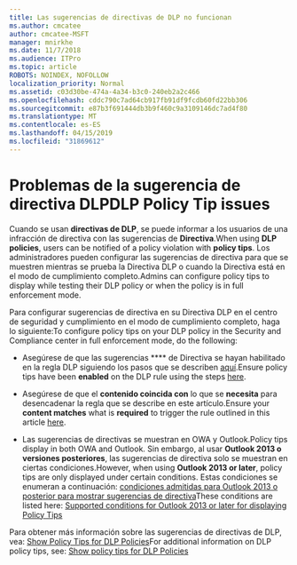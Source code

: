 ```yaml
---
title: Las sugerencias de directivas de DLP no funcionan
ms.author: cmcatee
author: cmcatee-MSFT
manager: mnirkhe
ms.date: 11/7/2018
ms.audience: ITPro
ms.topic: article
ROBOTS: NOINDEX, NOFOLLOW
localization_priority: Normal
ms.assetid: c03d30be-474a-4a34-b3c0-240eb2a2c466
ms.openlocfilehash: cddc790c7ad64cb917fb91df9fcdb60fd22bb306
ms.sourcegitcommit: e87b3f691444db3b9f460c9a3109146dc7ad4f80
ms.translationtype: MT
ms.contentlocale: es-ES
ms.lasthandoff: 04/15/2019
ms.locfileid: "31869612"
---
```

# <a name="dlp-policy-tip-issues"></a><span data-ttu-id="9ac8f-102">Problemas de la sugerencia de directiva DLP</span><span class="sxs-lookup"><span data-stu-id="9ac8f-102">DLP Policy Tip issues</span></span>

<span data-ttu-id="9ac8f-103">Cuando se usan **directivas de DLP**, se puede informar a los usuarios de una infracción de directiva con las sugerencias de **Directiva**.</span><span class="sxs-lookup"><span data-stu-id="9ac8f-103">When using **DLP policies**, users can be notified of a policy violation with **policy tips**.</span></span> <span data-ttu-id="9ac8f-104">Los administradores pueden configurar las sugerencias de directiva para que se muestren mientras se prueba la Directiva DLP o cuando la Directiva está en el modo de cumplimiento completo.</span><span class="sxs-lookup"><span data-stu-id="9ac8f-104">Admins can configure policy tips to display while testing their DLP policy or when the policy is in full enforcement mode.</span></span> 
  
<span data-ttu-id="9ac8f-105">Para configurar sugerencias de directiva en su Directiva DLP en el centro de seguridad y cumplimiento en el modo de cumplimiento completo, haga lo siguiente:</span><span class="sxs-lookup"><span data-stu-id="9ac8f-105">To configure policy tips on your DLP policy in the Security and Compliance center in full enforcement mode, do the following:</span></span>
  
- <span data-ttu-id="9ac8f-106">Asegúrese de que las sugerencias \*\*\*\* de Directiva se hayan habilitado en la regla DLP siguiendo los pasos que se describen [aquí](https://docs.microsoft.com/office365/securitycompliance/use-notifications-and-policy-tips).</span><span class="sxs-lookup"><span data-stu-id="9ac8f-106">Ensure policy tips have been **enabled** on the DLP rule using the steps [here](https://docs.microsoft.com/office365/securitycompliance/use-notifications-and-policy-tips).</span></span>
    
- <span data-ttu-id="9ac8f-107">Asegúrese de que el **contenido coincida con** lo que se **necesita** para desencadenar la regla que [](https://docs.microsoft.com/office365/securitycompliance/what-the-sensitive-information-types-look-for)se describe en este artículo.</span><span class="sxs-lookup"><span data-stu-id="9ac8f-107">Ensure your **content matches** what is **required** to trigger the rule outlined in this article [here](https://docs.microsoft.com/office365/securitycompliance/what-the-sensitive-information-types-look-for).</span></span>
    
- <span data-ttu-id="9ac8f-108">Las sugerencias de directivas se muestran en OWA y Outlook.</span><span class="sxs-lookup"><span data-stu-id="9ac8f-108">Policy tips display in both OWA and Outlook.</span></span> <span data-ttu-id="9ac8f-109">Sin embargo, al usar **Outlook 2013 o versiones posteriores**, las sugerencias de directiva solo se muestran en ciertas condiciones.</span><span class="sxs-lookup"><span data-stu-id="9ac8f-109">However, when using **Outlook 2013 or later**, policy tips are only displayed under certain conditions.</span></span> <span data-ttu-id="9ac8f-110">Estas condiciones se enumeran a continuación: [condiciones admitidas para Outlook 2013 o posterior para mostrar sugerencias de directiva](https://docs.microsoft.com/office365/securitycompliance/use-notifications-and-policy-tips#outlook-2013-and-later-supports-showing-policy-tips-for-only-some-conditions)</span><span class="sxs-lookup"><span data-stu-id="9ac8f-110">These conditions are listed here: [Supported conditions for Outlook 2013 or later for displaying Policy Tips](https://docs.microsoft.com/office365/securitycompliance/use-notifications-and-policy-tips#outlook-2013-and-later-supports-showing-policy-tips-for-only-some-conditions)</span></span>
    
<span data-ttu-id="9ac8f-111">Para obtener más información sobre las sugerencias de directivas de DLP, vea: [Show Policy Tips for DLP Policies](https://docs.microsoft.com/office365/securitycompliance/use-notifications-and-policy-tips)</span><span class="sxs-lookup"><span data-stu-id="9ac8f-111">For additional information on DLP policy tips, see: [Show policy tips for DLP Policies](https://docs.microsoft.com/office365/securitycompliance/use-notifications-and-policy-tips)</span></span>
  

